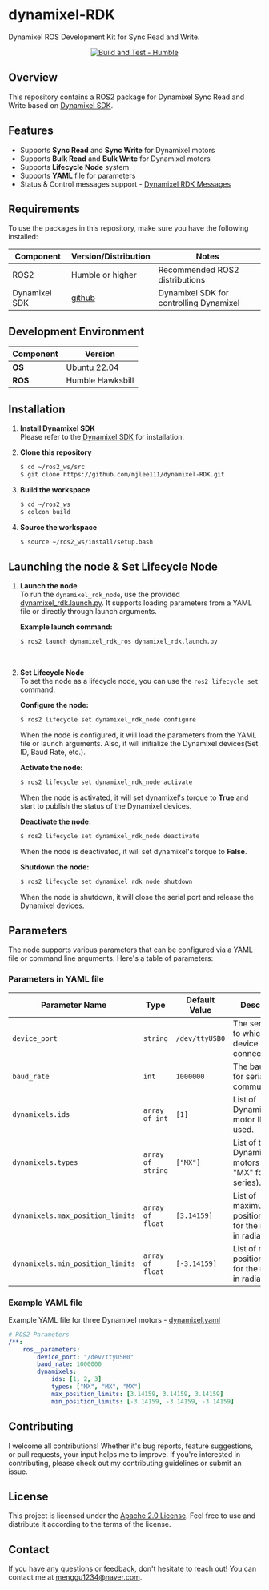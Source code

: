 # dynamixel-RDK

Dynamixel ROS Development Kit for Sync Read and Write. 

<div align="center">
  
[![Build and Test - Humble](https://github.com/mjlee111/dynamixel-RDK/actions/workflows/humble.yml/badge.svg?branch=master&event=push)](https://github.com/mjlee111/dynamixel-RDK/actions/workflows/humble.yml)

</div>

## Overview
This repository contains a ROS2 package for Dynamixel Sync Read and Write based on [Dynamixel SDK](https://github.com/ROBOTIS-GIT/DynamixelSDK).

## Features
- Supports **Sync Read** and **Sync Write** for Dynamixel motors
- Supports **Bulk Read** and **Bulk Write** for Dynamixel motors
- Supports **Lifecycle Node** system
- Supports **YAML** file for parameters
- Status & Control messages support - [Dynamixel RDK Messages](dynamixel_rdk_msgs/README.md)

## Requirements
To use the packages in this repository, make sure you have the following installed:

| Component | Version/Distribution | Notes |
|-----------|----------------------|-------|
| ROS2 |  Humble or higher | Recommended ROS2 distributions |
| Dynamixel SDK | [github](https://github.com/ROBOTIS-GIT/DynamixelSDK) | Dynamixel SDK for controlling Dynamixel  |

## Development Environment

| Component   | Version          |
|-------------|------------------|
| **OS**      | Ubuntu 22.04     |
| **ROS**     | Humble Hawksbill |

## Installation
1. **Install Dynamixel SDK** <br>
    Please refer to the [Dynamixel SDK](https://github.com/ROBOTIS-GIT/DynamixelSDK) for installation.

2. **Clone this repository**
    ```bash
    $ cd ~/ros2_ws/src
    $ git clone https://github.com/mjlee111/dynamixel-RDK.git
    ```

3. **Build the workspace**
    ```bash
    $ cd ~/ros2_ws
    $ colcon build
    ```

4. **Source the workspace**
    ```bash
    $ source ~/ros2_ws/install/setup.bash
    ```

## Launching the node & Set Lifecycle Node

1. **Launch the node** <br>
    To run the `dynamixel_rdk_node`, use the provided [dynamixel_rdk.launch.py](dynamixel_rdk_ros/launch/dynamixel_rdk.launch.py). It supports loading parameters from a YAML file or directly through launch arguments.

    **Example launch command:**
    ```bash
    $ ros2 launch dynamixel_rdk_ros dynamixel_rdk.launch.py
    ```
<br>

2. **Set Lifecycle Node** <br>
    To set the node as a lifecycle node, you can use the `ros2 lifecycle set` command.

    **Configure the node:**
    ```bash
    $ ros2 lifecycle set dynamixel_rdk_node configure
    ```
    When the node is configured, it will load the parameters from the YAML file or launch arguments. Also, it will initialize the Dynamixel devices(Set ID, Baud Rate, etc.).

    **Activate the node:**
    ```bash
    $ ros2 lifecycle set dynamixel_rdk_node activate
    ```
    When the node is activated, it will set dynamixel's torque to **True** and start to publish the status of the Dynamixel devices. 

    **Deactivate the node:**
    ```bash
    $ ros2 lifecycle set dynamixel_rdk_node deactivate
    ```
    When the node is deactivated, it will set dynamixel's torque to **False**.

    **Shutdown the node:**
    ```bash
    $ ros2 lifecycle set dynamixel_rdk_node shutdown
    ```
    When the node is shutdown, it will close the serial port and release the Dynamixel devices. 

## Parameters

The node supports various parameters that can be configured via a YAML file or command line arguments. Here's a table of parameters:

### Parameters in YAML file
| Parameter Name             | Type             | Default Value                  | Description                                                                 |
|----------------------------|------------------|---------------------------------|-----------------------------------------------------------------------------|
| `device_port`              | `string`         | `/dev/ttyUSB0`                  | The serial port to which the device is connected.                           |
| `baud_rate`                | `int`            | `1000000`                       | The baud rate for serial communication.                                     |
| `dynamixels.ids`           | `array of int`   | `[1]`                     | List of Dynamixel motor IDs to be used.                                     |
| `dynamixels.types`         | `array of string`| `["MX"]`            | List of types of Dynamixel motors (e.g., "MX" for MX series).               |
| `dynamixels.max_position_limits` | `array of float` | `[3.14159]`  | List of maximum position limits for the motors in radians.                  |
| `dynamixels.min_position_limits` | `array of float` | `[-3.14159]`| List of minimum position limits for the motors in radians.                  |

### Example YAML file
Example YAML file for three Dynamixel motors - [dynamixel.yaml](dynamixel_rdk_ros/config/dynamixel.yaml)
```yaml
# ROS2 Parameters
/**:
    ros__parameters:
        device_port: "/dev/ttyUSB0"
        baud_rate: 1000000
        dynamixels:
            ids: [1, 2, 3]
            types: ["MX", "MX", "MX"]
            max_position_limits: [3.14159, 3.14159, 3.14159]
            min_position_limits: [-3.14159, -3.14159, -3.14159]
```

## Contributing
I welcome all contributions! Whether it's bug reports, feature suggestions, or pull requests, your input helps me to improve. If you're interested in contributing, please check out my contributing guidelines or submit an issue.

## License
This project is licensed under the [Apache 2.0 License](LICENSE). Feel free to use and distribute it according to the terms of the license.

## Contact
If you have any questions or feedback, don't hesitate to reach out! You can contact me at [menggu1234@naver.com][email].

[email]: mailto:menggu1234@naver.com
